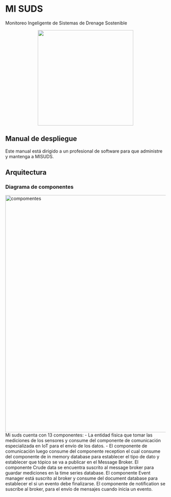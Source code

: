 # MI SUDS
Monitoreo Ingeligente de Sistemas de Drenage Sostenible

<p align="center">
<img src="https://user-images.githubusercontent.com/20799513/62122604-b21db380-b28b-11e9-9699-deeef2bdb006.png" height="300">
</p>

## Manual de despliegue

Este manual está dirigido a un profesional de software para que administre y mantenga a MISUDS.
## Arquitectura
### Diagrama de componentes 
<img width="746" alt="compomentes" src="https://user-images.githubusercontent.com/20799513/62123447-90bdc700-b28d-11e9-9a86-f92fd7d3699f.png">
Mi suds cuenta con 13 componentes: 
- La entidad física que tomar las mediciones de los sensores y consume del componente de comunicación especializada en IoT para el envío de los datos. 
- El componente de comunicación luego consume del componente reception el cual consume del componente de in memory database para establecer el tipo de dato y establecer que tópico se va a publicar en el Message Broker. El componente Crude data se encuentra suscrito al message broker para guardar mediciones en la time series database. El componente  Event manager está suscrito al broker y consume del document database para establecer el si un evento debe finalizarse. El componente de notification se suscribe al broker, para el envío de mensajes cuando inicia un evento.
